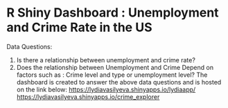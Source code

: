 # R Shiny Dashboard : Unemployment and Crime Rate in the US
Data Questions:
1.	Is there a relationship between unemployment and crime rate?
2.	Does the relationship between Unemployment and Crime Depend on factors such as : Crime level and type or unemployment level?
The dashboard is created to answer the above data questions and is hosted on the link below:
  https://lydiavasilyeva.shinyapps.io/lydiaapp/
  https://lydiavasilyeva.shinyapps.io/crime_explorer






 
